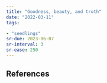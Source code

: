 ```yaml
---
title: "Goodness, beauty, and truth"
date: "2022-03-11"
tags:

- "seedlings"
sr-due: 2023-06-07
sr-interval: 3
sr-ease: 250
---
```




## References

